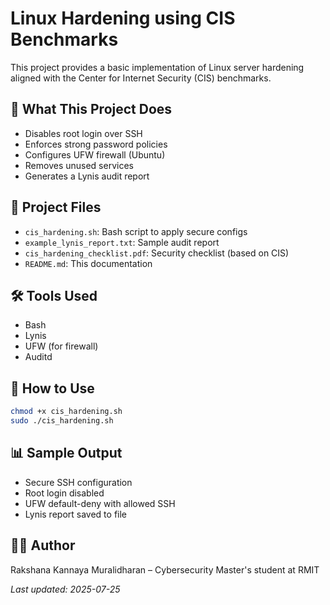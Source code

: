 # Linux Hardening using CIS Benchmarks

This project provides a basic implementation of Linux server hardening aligned with the Center for Internet Security (CIS) benchmarks.

## 🔐 What This Project Does
- Disables root login over SSH
- Enforces strong password policies
- Configures UFW firewall (Ubuntu)
- Removes unused services
- Generates a Lynis audit report

## 📂 Project Files
- `cis_hardening.sh`: Bash script to apply secure configs
- `example_lynis_report.txt`: Sample audit report
- `cis_hardening_checklist.pdf`: Security checklist (based on CIS)
- `README.md`: This documentation

## 🛠️ Tools Used
- Bash
- Lynis
- UFW (for firewall)
- Auditd

## 📄 How to Use
```bash
chmod +x cis_hardening.sh
sudo ./cis_hardening.sh
```

## 📊 Sample Output
- Secure SSH configuration
- Root login disabled
- UFW default-deny with allowed SSH
- Lynis report saved to file

## 🧑‍💻 Author
Rakshana Kannaya Muralidharan – Cybersecurity Master's student at RMIT

_Last updated: 2025-07-25_
